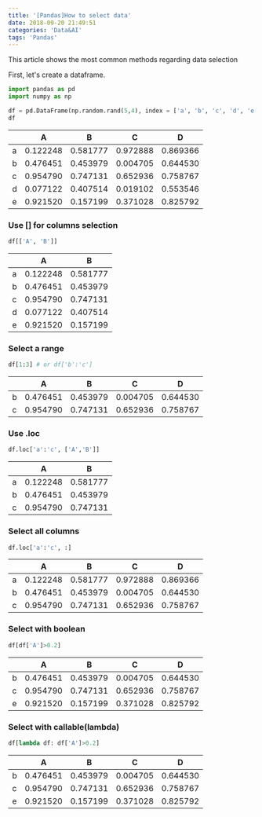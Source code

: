 ```yaml
---
title: '[Pandas]How to select data'
date: 2018-09-20 21:49:51
categories: 'Data&AI'
tags: 'Pandas'
---
```


This article shows the most common methods regarding data selection

First, let's create a dataframe.

```python
import pandas as pd
import numpy as np

df = pd.DataFrame(np.random.rand(5,4), index = ['a', 'b', 'c', 'd', 'e'], columns= ['A', 'B', 'C', 'D'])
df
```

|      | A        | B        | C        | D        |
| ---- | -------- | -------- | -------- | -------- |
| a    | 0.122248 | 0.581777 | 0.972888 | 0.869366 |
| b    | 0.476451 | 0.453979 | 0.004705 | 0.644530 |
| c    | 0.954790 | 0.747131 | 0.652936 | 0.758767 |
| d    | 0.077122 | 0.407514 | 0.019102 | 0.553546 |
| e    | 0.921520 | 0.157199 | 0.371028 | 0.825792 |

### Use [] for columns selection

```python
df[['A', 'B']]
```

|      | A        | B        |
| ---- | -------- | -------- |
| a    | 0.122248 | 0.581777 |
| b    | 0.476451 | 0.453979 |
| c    | 0.954790 | 0.747131 |
| d    | 0.077122 | 0.407514 |
| e    | 0.921520 | 0.157199 |

### Select a range

```python
df[1:3] # or df['b':'c']
```

|      | A        | B        | C        | D        |
| ---- | -------- | -------- | -------- | -------- |
| b    | 0.476451 | 0.453979 | 0.004705 | 0.644530 |
| c    | 0.954790 | 0.747131 | 0.652936 | 0.758767 |

### Use .loc 

```python
df.loc['a':'c', ['A','B']]
```

|      | A        | B        |
| ---- | -------- | -------- |
| a    | 0.122248 | 0.581777 |
| b    | 0.476451 | 0.453979 |
| c    | 0.954790 | 0.747131 |

###  Select all columns

```python
df.loc['a':'c', :]
```

|      | A        | B        | C        | D        |
| ---- | -------- | -------- | -------- | -------- |
| a    | 0.122248 | 0.581777 | 0.972888 | 0.869366 |
| b    | 0.476451 | 0.453979 | 0.004705 | 0.644530 |
| c    | 0.954790 | 0.747131 | 0.652936 | 0.758767 |

### Select with boolean

```python
df[df['A']>0.2]
```

|      | A        | B        | C        | D        |
| ---- | -------- | -------- | -------- | -------- |
| b    | 0.476451 | 0.453979 | 0.004705 | 0.644530 |
| c    | 0.954790 | 0.747131 | 0.652936 | 0.758767 |
| e    | 0.921520 | 0.157199 | 0.371028 | 0.825792 |

### Select with callable(lambda)

```python
df[lambda df: df['A']>0.2]
```

|      | A        | B        | C        | D        |
| ---- | -------- | -------- | -------- | -------- |
| b    | 0.476451 | 0.453979 | 0.004705 | 0.644530 |
| c    | 0.954790 | 0.747131 | 0.652936 | 0.758767 |
| e    | 0.921520 | 0.157199 | 0.371028 | 0.825792 |

